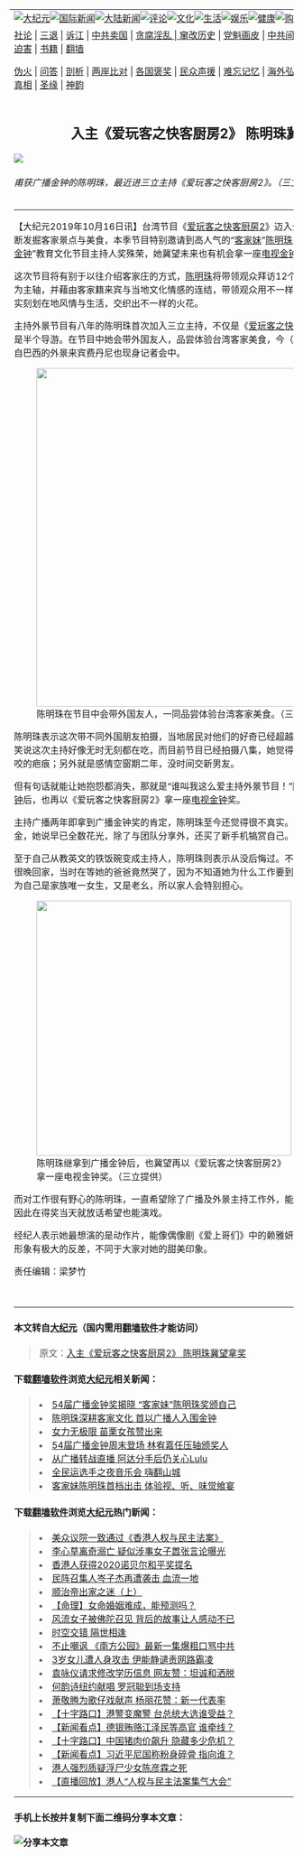 <a name="1" id="1" target="_blank"></a><span id="1"></span>
<table border="0"><tr><td colspan="2" VALIGN=TOP><a href="https://github.com/clgbyu263/djy/blob/master/gb/nsc413.md#1"><img src="https://raw.githubusercontent.com/clgbyu263/www/master/t/djy/1.jpg" title="大纪元"></a><a href="https://github.com/clgbyu263/djy/blob/master/gb/n24hr.md#1"><img src="https://raw.githubusercontent.com/clgbyu263/www/master/t/djy/3.jpg" title="国际新闻"></a><a href="https://github.com/clgbyu263/djy/blob/master/gb/nsc413.md#1"><img src="https://raw.githubusercontent.com/clgbyu263/www/master/t/djy/4.jpg" title="大陆新闻"></a><a href="https://github.com/clgbyu263/djy/blob/master/gb/news392.md#1"><img src="https://raw.githubusercontent.com/clgbyu263/www/master/t/djy/5.jpg" title="评论"></a><a href="https://github.com/clgbyu263/djy/blob/master/gb/news2007.md#1"><img src="https://raw.githubusercontent.com/clgbyu263/www/master/t/djy/6.jpg" title="文化"></a><a href="https://github.com/clgbyu263/djy/blob/master/gb/news2008.md#1"><img src="https://raw.githubusercontent.com/clgbyu263/www/master/t/djy/7.jpg" title="生活"></a><a href="https://github.com/clgbyu263/djy/blob/master/gb/ncyule.md#1"><img src="https://raw.githubusercontent.com/clgbyu263/www/master/t/djy/8.jpg" title="娱乐"></a><a href="https://github.com/clgbyu263/djy/blob/master/gb/nsc1002.md#1"><img src="https://raw.githubusercontent.com/clgbyu263/www/master/t/djy/9.jpg" title="健康"><a href="https://www.youlucky.com"><img src="https://raw.githubusercontent.com/clgbyu263/www/master/t/djy/10.jpg" title="购物"></a><a href="https://www.supportepoch.org/donation?utm_medium=epochtimes&utm_source=referral&utm_campaign=donate_button_djyhomepage"><img src="https://raw.githubusercontent.com/clgbyu263/www/master/t/djy/12.jpg" title="捐款"></a></td></tr>
<tr><td colspan="2" VALIGN=TOP><a target="_blank" href="https://git.io/fjCRf">社论</a> | <a target="_blank" href="https://github.com/clgbyu263/djy/blob/master/gb/nf5657.md#1">三退</a> | <a target="_blank" href="https://github.com/clgbyu263/djy/blob/master/gb/nf6123.md#1">诉江</a> | <a target="_blank" href="https://github.com/clgbyu263/djy/blob/master/gb/nf1176117.md#1">中共卖国</a> | <a target="_blank" href="https://github.com/clgbyu263/djy/blob/master/gb/nf5773.md#1">贪腐淫乱 | <a target="_blank" href="https://github.com/clgbyu263/djy/blob/master/gb/nf1176115.md#1">窜改历史</a> | <a target="_blank" href="https://github.com/clgbyu263/djy/blob/master/gb/nf1176107.md#1">党魁画皮</a> | <a target="_blank" href="https://github.com/clgbyu263/djy/blob/master/gb/nf1320400.md#1">中共间谍</a> | <a target="_blank" href="https://github.com/clgbyu263/djy/blob/master/gb/nf1176114.md#1">破坏传统</a> | <a target="_blank" href="https://github.com/clgbyu263/djy/blob/master/gb/nf5287.md#1">恶贯满盈</a> | <a target="_blank" href="https://github.com/clgbyu263/djy/blob/master/gb/ncid278.md#1">人权</a> | <a target="_blank" href="https://github.com/clgbyu263/djy/blob/master/gb/nf1176111.md#1">迫害</a> | <a target="_blank" href="https://github.com/clgbyu263/djy/blob/master/gb/nf1235328.md#1">书籍</a> | <a target="_blank" href="https://github.com/clgbyu263/www/blob/master/README.md?zsrh#1">翻墙</a></p><p><a target="_blank" href="https://github.com/clgbyu263/djy/blob/master/gb/nf5562.md#1">伪火</a> | <a target="_blank" href="https://github.com/clgbyu263/djy/blob/master/gb/nf4378.md#1">问答</a> | <a target="_blank" href="https://github.com/clgbyu263/djy/blob/master/gb/nf5792.md#1">剖析</a> | <a target="_blank" href="https://github.com/clgbyu263/djy/blob/master/gb/nf5735.md#1">两岸比对</a> | <a target="_blank" href="https://github.com/clgbyu263/djy/blob/master/gb/nf6119.md#1">各国褒奖</a> | <a target="_blank" href="https://github.com/clgbyu263/djy/blob/master/gb/nf6120.md#1">民众声援</a> | <a target="_blank" href="https://github.com/clgbyu263/djy/blob/master/gb/nf1188594.md#1">难忘记忆</a> | <a target="_blank" href="https://github.com/clgbyu263/djy/blob/master/gb/nf3180.md#1">海外弘传</a> | <a target="_blank" href="https://github.com/clgbyu263/djy/blob/master/gb/nf5410.md#1">万人上访</a> | <a target="_blank" href="https://github.com/clgbyu263/ntdtv/blob/master/gb/prog1530_1.md#1">和平抗议</a> | <a target="_blank" href="https://github.com/clgbyu263/djy/blob/master/gb/nf4386.md#1">支持</a> | <a target="_blank" href="https://github.com/clgbyu263/djy/blob/master/gb/nf4389.md#1">真相</a> | <a target="_blank" href="https://github.com/clgbyu263/djy/blob/master/gb/nf5790.md#1">圣缘</a> | <a target="_blank" href="https://github.com/clgbyu263/djy/blob/master/gb/nf4786.md#1">神韵</a></td></tr>
<tr><td VALIGN=TOP width="626"><h2 align=center>入主《爱玩客之快客厨房2》 陈明珠冀望拿奖</h2>
<img src="http://i.epochtimes.com/assets/uploads/2019/10/1910160953001487-600x400.jpg" />
<h6>甫获广播金钟的陈明珠，最近进三立主持《爱玩客之快客厨房2》。（三立提供）
</h6>
<hr>
<p>【大纪元2019年10月16日讯】台湾节目《<a href="https://github.com/clgbyu263/djy/blob/master/gb/tag/%E7%88%B1%E7%8E%A9%E5%AE%A2%E4%B9%8B%E5%BF%AB%E5%AE%A2%E5%8E%A8%E6%88%BF2.md">爱玩客之快客厨房2</a>》迈入全新一季，节目特色是不断发掘客家景点与美食，本季节目特别邀请到高人气的“<a href="https://github.com/clgbyu263/djy/blob/master/gb/tag/%E5%AE%A2%E5%AE%B6%E5%A6%B9.md">客家妹</a>”<a href="https://github.com/clgbyu263/djy/blob/master/gb/tag/%E9%99%88%E6%98%8E%E7%8F%A0.md">陈明珠</a>主持，而她甫获“54<a href="https://github.com/clgbyu263/djy/blob/master/gb/tag/%E5%B9%BF%E6%92%AD%E9%87%91%E9%92%9F.md">广播金钟</a>”教育文化节目主持人奖殊荣，她冀望未来也有机会拿一座<a href="https://github.com/clgbyu263/djy/blob/master/gb/tag/%E7%94%B5%E8%A7%86%E9%87%91%E9%92%9F.md">电视金钟</a>奖。</p>
<p>这次节目将有别于以往介绍客家庄的方式，<a href="https://github.com/clgbyu263/djy/blob/master/gb/tag/%E9%99%88%E6%98%8E%E7%8F%A0.md">陈明珠</a>将带领观众拜访12个客家庄，以客家饮食文化为主轴，并藉由客家籍来宾与当地文化情感的连结，带领观众用不一样的角度一探客家精髓，真实刻划在地风情与生活，交织出不一样的火花。</p>
<p>主持外景节目有八年的陈明珠首次加入三立主持，不仅是《<a href="https://github.com/clgbyu263/djy/blob/master/gb/tag/%E7%88%B1%E7%8E%A9%E5%AE%A2%E4%B9%8B%E5%BF%AB%E5%AE%A2%E5%8E%A8%E6%88%BF2.md">爱玩客之快客厨房2</a>》的主持人，也是半个导游。在节目中她会带外国友人，品尝体验台湾客家美食，今（16）日开播记者会中，来自巴西的外景来宾费丹尼也现身记者会中。</p>
<figure id="attachment_11592522" style="width: 600px" class="wp-caption aligncenter"><a href="http://i.epochtimes.com/assets/uploads/2019/10/1910160952561487.jpg"><img class="size-large wp-image-11592522" title="" src="http://i.epochtimes.com/assets/uploads/2019/10/1910160952561487-600x431.jpg" alt="" width="600" b="431" /></a><figcaption class="wp-caption-text">陈明珠在节目中会带外国友人，一同品尝体验台湾客家美食。（三立提供）</figcaption></figure>
<p>陈明珠表示这次带不同外国朋友拍摄，当地居民对他们的好奇已经超越了“<a href="https://github.com/clgbyu263/djy/blob/master/gb/tag/%E5%AE%A2%E5%AE%B6%E5%A6%B9.md">客家妹</a>”的自己，她还笑说这次主持好像无时无刻都在吃，而目前节目已经拍摄八集，她觉得最大职灾就是晒黑和被虫咬的疤痕；另外就是感情空窗期二年，没时间交新男友。</p>
<p>但有句话就能让她抱怨都消失，那就是“谁叫我这么爱主持外景节目！”陈明珠冀望继拿到<a href="https://github.com/clgbyu263/djy/blob/master/gb/tag/%E5%B9%BF%E6%92%AD%E9%87%91%E9%92%9F.md">广播金钟</a>后，也再以《爱玩客之快客厨房2》拿一座<a href="https://github.com/clgbyu263/djy/blob/master/gb/tag/%E7%94%B5%E8%A7%86%E9%87%91%E9%92%9F.md">电视金钟</a>奖。</p>
<p>主持广播两年即拿到广播金钟奖的肯定，陈明珠至今还觉得很不真实。谈及还未领到的金钟奖金，她说早已全数花光，除了与团队分享外，还买了新手机犒赏自己。</p>
<p>至于自己从教英文的铁饭碗变成主持人，陈明珠则表示从没后悔过。不过她记得初次出外景拍摄很晚回家，当时在等她的爸爸竟然哭了，因为不知道她为什么工作要到这么晚。陈明珠明白，因为自己是家族唯一女生，又是老幺，所以家人会特别担心。</p>
<figure id="attachment_11592523" style="width: 452px" class="wp-caption aligncenter"><a href="http://i.epochtimes.com/assets/uploads/2019/10/1910160953041487.jpg"><img class=" wp-image-11592523" title="" src="http://i.epochtimes.com/assets/uploads/2019/10/1910160953041487.jpg" alt="" width="452" b="678" /></a><figcaption class="wp-caption-text">陈明珠继拿到广播金钟后，也冀望再以《爱玩客之快客厨房2》拿一座电视金钟奖。（三立提供）</figcaption></figure>
<p>而对工作很有野心的陈明珠，一直希望除了广播及外景主持工作外，能再多接触演艺圈的工作，因此在得奖当天就放话希望也能演戏。</p>
<p>经纪人表示她最想演的是动作片，能像偶像剧《爱上哥们》中的赖雅妍一样，也希望跟她现在的形象有极大的反差，不同于大家对她的甜美印象。</p>
<p>责任编辑：梁梦竹</p>
<p>&nbsp;</p>
<hr>

#### 本文转自<a href="http://www.epochtimes.com">大纪元</a>（国内需用<a href="https://git.io/JesJV">翻墙软件</a>才能访问）
> 原文：<a href="http://www.epochtimes.com/gb/19/10/16/n11592509.htm">入主《爱玩客之快客厨房2》 陈明珠冀望拿奖</a>
#### 下载<a href="https://git.io/JesJV">翻墙软件</a>浏览<a href="http://www.epochtimes.com">大纪元</a>相关新闻：
> <li><a href="http://www.epochtimes.com/gb/19/9/28/n11552786.htm">54届广播金钟奖揭晓 “客家妹”陈明珠奖颁自己</a></li>
> <li><a href="http://www.epochtimes.com/gb/19/9/26/n11547157.htm">陈明珠深耕客家文化 首以广播人入围金钟</a></li>
> <li><a href="http://www.epochtimes.com/gb/19/9/24/n11542968.htm">女力无极限 苗栗女孩赞出来</a></li>
> <li><a href="http://www.epochtimes.com/gb/19/9/23/n11540925.htm">54届广播金钟周末登场 林宥嘉任压轴颁奖人</a></li>
> <li><a href="http://www.epochtimes.com/gb/19/8/21/n11468396.htm">从广播转战直播 阿达分手后仍关心Lulu</a></li>
> <li><a href="http://www.epochtimes.com/gb/18/9/30/n10751264.htm">全民运选手之夜音乐会   嗨翻山城</a></li>
> <li><a href="http://www.epochtimes.com/gb/18/6/8/n10466163.htm">客家妹陈明珠首档出击  体验视、听、味觉飨宴</a></li>

#### 下载<a href="https://git.io/JesJV">翻墙软件</a>浏览<a href="http://www.epochtimes.com">大纪元</a>热门新闻：
> <li><a href="http://www.epochtimes.com/gb/19/10/15/n11590647.htm">美众议院一致通过《香港人权与民主法案》</a></li>
> <li><a href="http://www.epochtimes.com/gb/19/10/15/n11590844.htm">李心草离奇溺亡 疑似涉事女子嚣张言论曝光</a></li>
> <li><a href="http://www.epochtimes.com/gb/19/10/16/n11591752.htm">香港人获得2020诺贝尔和平奖提名</a></li>
> <li><a href="http://www.epochtimes.com/gb/19/10/16/n11592430.htm">民阵召集人岑子杰再遭袭击 血流一地</a></li>
> <li><a href="http://www.epochtimes.com/gb/19/10/7/n11574429.htm">顺治帝出家之迷（上）</a></li>
> <li><a href="http://www.epochtimes.com/gb/19/9/26/n11547283.htm">【命理】女命婚姻难成，能预测吗？</a></li>
> <li><a href="http://www.epochtimes.com/gb/18/4/24/n10333497.htm">风流女子被佛陀召见 背后的故事让人感动不已</a></li>
> <li><a href="http://www.epochtimes.com/gb/19/10/8/n11575079.htm">时空交错 隔世相逢</a></li>
> <li><a href="http://www.epochtimes.com/gb/19/10/13/n11585759.htm">不止嘲讽 《南方公园》最新一集爆粗口骂中共</a></li>
> <li><a href="http://www.epochtimes.com/gb/19/10/13/n11586085.htm">3岁女儿遭人身攻击 伊能静谴责网路霸凌</a></li>
> <li><a href="http://www.epochtimes.com/gb/19/10/15/n11590662.htm">袁咏仪请求修改学历信息 网友赞：坦诚和洒脱</a></li>
> <li><a href="http://www.epochtimes.com/gb/19/10/15/n11590848.htm">何韵诗纽约献唱 罗冠聪到场支持</a></li>
> <li><a href="http://www.epochtimes.com/gb/19/10/14/n11586466.htm">萧敬腾为歌仔戏献声 杨丽花赞：新一代表率</a></li>
> <li><a href="http://www.epochtimes.com/gb/19/10/15/n11588676.htm">【十字路口】港警变魔警 台总统大选谁受益？</a></li>
> <li><a href="http://www.epochtimes.com/gb/19/10/16/n11592785.htm">【新闻看点】德银贿赂江泽民等高官 谁牵线？</a></li>
> <li><a href="http://www.epochtimes.com/gb/19/10/16/n11591716.htm">【十字路口】中国猪肉价飙升 隐藏多少危机？</a></li>
> <li><a href="http://www.epochtimes.com/gb/19/10/14/n11588331.htm">【新闻看点】习近平尼国称粉身碎骨 指向谁？</a></li>
> <li><a href="http://www.epochtimes.com/gb/19/10/13/n11586027.htm">港人强烈质疑浮尸少女陈彦霖之死</a></li>
> <li><a href="http://www.epochtimes.com/gb/19/10/13/n11584689.htm">【直播回放】港人“人权与民主法案集气大会”</a></li>
<hr>

#### 手机上长按并复制下面二维码分享本文章：<br><br><img src="http://www.hehaibao.com/qr/index.php?m=1&e=L&p=10&t=&d=https://github.com/clgbyu263/djy/blob/master/gb/19/10/16/n11592509.md%231" title="分享本文章"></td><td VALIGN=TOP><a href="https://github.com/clgbyu263/djy/blob/master/gb/16/1/21/n4622075.md?dfh#1" target="_blank"><img src="https://raw.githubusercontent.com/clgbyu263/djy/master/gb/300/wei-f1.jpg" title="中共的伪火骗局"  alt="中共的伪火骗局"></a><br><a href="https://github.com/clgbyu263/yh/blob/master/README.md?dfh#1" target="_blank"><img src="https://raw.githubusercontent.com/clgbyu263/djy/master/gb/300/yong-h.jpg" title="永恒的见证"  alt="永恒的见证"></a><br><a href="https://github.com/clgbyu263/djy/blob/master/gb/13/9/29/n3974789.md?dfh#1" target="_blank"><img src="https://raw.githubusercontent.com/clgbyu263/djy/master/gb/300/shang-lnz.jpg" title="善良女子被中共投男牢"  alt="善良女子被中共投男牢"></a><br><a href="https://github.com/clgbyu263/djy/blob/master/gb/16/3/16/n4663449.md?dfh#1" target="_blank"><img src="https://raw.githubusercontent.com/clgbyu263/djy/master/gb/300/huo-z3.jpg" title="警卫目击活摘器官"  alt="警卫目击活摘器官"></a><br><a href="https://github.com/clgbyu263/djy/blob/master/gb/16/8/7/n8177641.md?dfh#1" target="_blank"><img src="https://raw.githubusercontent.com/clgbyu263/djy/master/gb/300/huo-z4.jpg" title="证人描述活摘恐怖"  alt="证人描述活摘恐怖"></a><br><a href="https://github.com/clgbyu263/djy/blob/master/gb/10/4/19/n2881569.md?dfh#1" target="_blank"><img src="https://raw.githubusercontent.com/clgbyu263/djy/master/gb/300/huo-z1.jpg" title="揭开活摘器官黑幕"  alt="揭开活摘器官黑幕"></a><br><a href="https://github.com/clgbyu263/djy/blob/master/gb/10/11/7/n3077476.md?dfh#1" target="_blank"><img src="https://raw.githubusercontent.com/clgbyu263/djy/master/gb/300/ma-ks.jpg" title="马克思的成魔之路"  alt="马克思的成魔之路"></a><br><a href="https://github.com/clgbyu263/djy/blob/master/gb/14/6/9/n4173977.md?dfh#1" target="_blank"><img src="https://raw.githubusercontent.com/clgbyu263/djy/master/gb/300/chang-zs.jpg" title="藏字石 蕴天机"  alt="藏字石 蕴天机"></a><br><a href="https://github.com/clgbyu263/djy/blob/master/gb/18/5/10/n10381511.md?dfh#1" target="_blank"><img src="https://raw.githubusercontent.com/clgbyu263/djy/master/gb/300/st1.jpg" title="关注3亿人三退"  alt="关注3亿人三退"></a><br><a href="https://github.com/clgbyu263/djy/blob/master/gb/18/3/21/n10237682.md?dfh#1" target="_blank"><img src="https://raw.githubusercontent.com/clgbyu263/djy/master/gb/300/jie-t.jpg" title="解体中共复兴中华"  alt="解体中共复兴中华"></a><br><a href="https://github.com/clgbyu263/djy/blob/master/gb/9/2/9/n2422991.md?dfh#1" target="_blank"><img src="https://raw.githubusercontent.com/clgbyu263/djy/master/gb/300/gao-zs.jpg" title="中共迫害良心律师"  alt="中共迫害良心律师"></a><br><a href="https://github.com/clgbyu263/djy/blob/master/gb/18/12/9/n10900044.md?dfh#1" target="_blank"><img src="https://raw.githubusercontent.com/clgbyu263/djy/master/gb/300/sj1.jpg" title="303万人举报江泽民"  alt="303万人举报江泽民"></a><br><a href="https://github.com/clgbyu263/djy/blob/master/gb/18/8/28/n10672014.md?dfh#1" target="_blank"><img src="https://raw.githubusercontent.com/clgbyu263/djy/master/gb/300/sj2.jpg" title="这些官员为何起诉江泽民"  alt="这些官员为何起诉江泽民"></a><br><a href="https://github.com/clgbyu263/djy/blob/master/gb/8/12/18/n2367165.md?dfh#1" target="_blank"><img src="https://raw.githubusercontent.com/clgbyu263/djy/master/gb/300/liangan.jpg" title="海峡两岸的强烈对比"  alt="海峡两岸的强烈对比"></a><br><a href="https://github.com/clgbyu263/djy/blob/master/gb/15/5/5/n4427238.md?dfh#1" target="_blank"><img src="https://raw.githubusercontent.com/clgbyu263/djy/master/gb/300/jia-ndzl.jpg" title="加拿大总理的贺信"  alt="加拿大总理的贺信"></a><br><a href="https://github.com/clgbyu263/djy/blob/master/gb/11/6/17/n3289382.md?dfh#1" target="_blank"><img src="https://raw.githubusercontent.com/clgbyu263/djy/master/gb/300/xiao-wd.jpg" title="探寻真相兼听则明"  alt="探寻真相兼听则明"></a><br><a href="https://github.com/clgbyu263/djy/blob/master/gb/18/10/27/n10812623.md?dfh#1" target="_blank"><img src="https://raw.githubusercontent.com/clgbyu263/djy/master/gb/300/yindu.jpg" title="印度媒体报道东方"  alt="印度媒体报道东方"></a><br><a href="https://github.com/clgbyu263/djy/blob/master/gb/18/6/9/n10469652.md?dfh#1" target="_blank"><img src="https://raw.githubusercontent.com/clgbyu263/djy/master/gb/300/xie-j.jpg" title="不一样的海外校园"  alt="不一样的海外校园"></a><br><a href="https://github.com/clgbyu263/djy/blob/master/gb/7/4/5/n1669415.md?dfh#1" target="_blank"><img src="https://raw.githubusercontent.com/clgbyu263/djy/master/gb/300/li-up.jpg" title="从大师到徒弟的传奇"  alt="从大师到徒弟的传奇"></a><br><a href="https://github.com/clgbyu263/djy/blob/master/gb/17/5/26/n9191512.md?dfh#1" target="_blank"><img src="https://raw.githubusercontent.com/clgbyu263/djy/master/gb/300/zfl2.jpg" title="亿万人与东方一本奇书"  alt="亿万人与东方一本奇书"></a><br><a href="https://github.com/clgbyu263/djy/blob/master/gb/13/11/27/n4020290.md?dfh#1" target="_blank"><img src="https://raw.githubusercontent.com/clgbyu263/djy/master/gb/300/zhen-h.jpg" title="大陆见不到的震撼场面"  alt="大陆见不到的震撼场面"></a><br><a href="https://github.com/clgbyu263/djy/blob/master/gb/15/7/17/n4482910.md?dfh#1" target="_blank"><img src="https://raw.githubusercontent.com/clgbyu263/djy/master/gb/300/dalu-sk.jpg" title="人心向善 大陆当初盛况"  alt="人心向善 大陆当初盛况"></a><br><a href="https://github.com/clgbyu263/djy/blob/master/gb/9/10/15/n2689419.md?dfh#1" target="_blank"><img src="https://raw.githubusercontent.com/clgbyu263/djy/master/gb/300/zfl1.jpg" title="追寻真理 这书讲什么"  alt="追寻真理 这书讲什么"></a><br><a href="https://github.com/clgbyu263/www/blob/master/README.md?dfh#1" target="_blank"><img src="https://raw.githubusercontent.com/clgbyu263/djy/master/gb/300/fq1.jpg" title="下载免费翻墙软件"  alt="下载免费翻墙软件"></a><br></td></tr></table>
